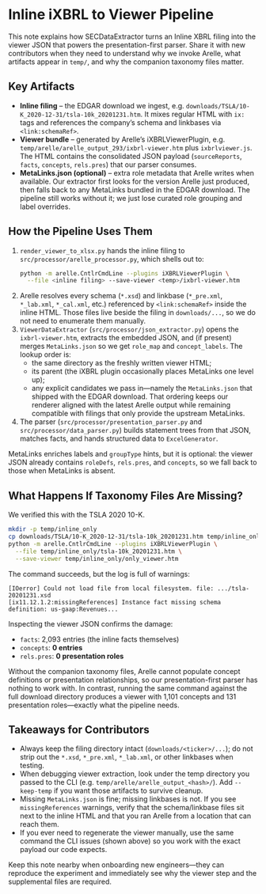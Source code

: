 # Inline iXBRL to Viewer Pipeline

This note explains how SECDataExtractor turns an Inline XBRL filing into the viewer
JSON that powers the presentation-first parser. Share it with new contributors when
they need to understand why we invoke Arelle, what artifacts appear in `temp/`, and
why the companion taxonomy files matter.

## Key Artifacts
- **Inline filing** – the EDGAR download we ingest, e.g.
  `downloads/TSLA/10-K_2020-12-31/tsla-10k_20201231.htm`. It mixes regular HTML with
  `ix:` tags and references the company’s schema and linkbases via `<link:schemaRef>`.
- **Viewer bundle** – generated by Arelle’s iXBRLViewerPlugin, e.g.
  `temp/arelle/arelle_output_293/ixbrl-viewer.htm` plus `ixbrlviewer.js`. The HTML
  contains the consolidated JSON payload (`sourceReports`, `facts`, `concepts`,
  `rels.pres`) that our parser consumes.
- **MetaLinks.json (optional)** – extra role metadata that Arelle writes when
  available. Our extractor first looks for the version Arelle just produced, then
  falls back to any MetaLinks bundled in the EDGAR download. The pipeline still
  works without it; we just lose curated role grouping and label overrides.

## How the Pipeline Uses Them
1. `render_viewer_to_xlsx.py` hands the inline filing to
   `src/processor/arelle_processor.py`, which shells out to:
   ```bash
   python -m arelle.CntlrCmdLine --plugins iXBRLViewerPlugin \
     --file <inline filing> --save-viewer <temp>/ixbrl-viewer.htm
   ```
2. Arelle resolves every schema (`*.xsd`) and linkbase (`*_pre.xml`, `*_lab.xml`,
   `*_cal.xml`, etc.) referenced by `<link:schemaRef>` inside the inline HTML. Those
   files live beside the filing in `downloads/...`, so we do not need to enumerate
   them manually.
3. `ViewerDataExtractor` (`src/processor/json_extractor.py`) opens the
   `ixbrl-viewer.htm`, extracts the embedded JSON, and (if present) merges
   `MetaLinks.json` so we get `role_map` and `concept_labels`. The lookup order is:
   - the same directory as the freshly written viewer HTML;
   - its parent (the iXBRL plugin occasionally places MetaLinks one level up);
   - any explicit candidates we pass in—namely the `MetaLinks.json` that shipped
     with the EDGAR download.
   That ordering keeps our renderer aligned with the latest Arelle output while
   remaining compatible with filings that only provide the upstream MetaLinks.
4. The parser (`src/processor/presentation_parser.py` and
   `src/processor/data_parser.py`) builds statement trees from that JSON, matches
   facts, and hands structured data to `ExcelGenerator`.

MetaLinks enriches labels and `groupType` hints, but it is optional: the viewer JSON
already contains `roleDefs`, `rels.pres`, and `concepts`, so we fall back to those when
MetaLinks is absent.

## What Happens If Taxonomy Files Are Missing?
We verified this with the TSLA 2020 10-K.

```bash
mkdir -p temp/inline_only
cp downloads/TSLA/10-K_2020-12-31/tsla-10k_20201231.htm temp/inline_only/
python -m arelle.CntlrCmdLine --plugins iXBRLViewerPlugin \
  --file temp/inline_only/tsla-10k_20201231.htm \
  --save-viewer temp/inline_only/only_viewer.htm
```

The command succeeds, but the log is full of warnings:
```
[IOerror] Could not load file from local filesystem. file: .../tsla-20201231.xsd
[ix11.12.1.2:missingReferences] Instance fact missing schema definition: us-gaap:Revenues...
```
Inspecting the viewer JSON confirms the damage:
- `facts`: 2,093 entries (the inline facts themselves)
- `concepts`: **0 entries**
- `rels.pres`: **0 presentation roles**

Without the companion taxonomy files, Arelle cannot populate concept definitions or
presentation relationships, so our presentation-first parser has nothing to work with.
In contrast, running the same command against the full download directory produces a
viewer with 1,101 concepts and 131 presentation roles—exactly what the pipeline needs.

## Takeaways for Contributors
- Always keep the filing directory intact (`downloads/<ticker>/...`); do not strip out
  the `*.xsd`, `*_pre.xml`, `*_lab.xml`, or other linkbases when testing.
- When debugging viewer extraction, look under the temp directory you passed to the
  CLI (e.g. `temp/arelle/arelle_output_<hash>/`). Add `--keep-temp` if you want those
  artifacts to survive cleanup.
- Missing `MetaLinks.json` is fine; missing linkbases is not. If you see
  `missingReferences` warnings, verify that the schema/linkbase files sit next to the
  inline HTML and that you ran Arelle from a location that can reach them.
- If you ever need to regenerate the viewer manually, use the same command the CLI
  issues (shown above) so you work with the exact payload our code expects.

Keep this note nearby when onboarding new engineers—they can reproduce the experiment
and immediately see why the viewer step and the supplemental files are required.
